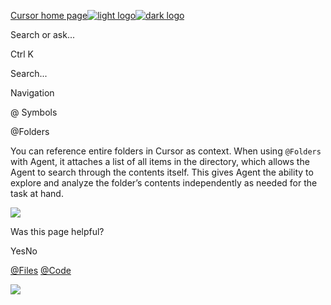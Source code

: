 [Cursor home page![light logo](https://mintlify.s3.us-west-1.amazonaws.com/cursor/images/logo/app-logo.svg)![dark logo](https://mintlify.s3.us-west-1.amazonaws.com/cursor/images/logo/app-logo.svg)](https://docs.cursor.com/)

Search or ask...

Ctrl K

Search...

Navigation

@ Symbols

@Folders

You can reference entire folders in Cursor as context. When using `@Folders` with Agent, it attaches a list of all items in the directory, which allows the Agent to search through the contents itself. This gives Agent the ability to explore and analyze the folder’s contents independently as needed for the task at hand.

![](https://mintlify.s3.us-west-1.amazonaws.com/cursor/images/context/@folder.png)

Was this page helpful?

YesNo

[@Files](https://docs.cursor.com/context/@-symbols/@-files) [@Code](https://docs.cursor.com/context/@-symbols/@-code)

![](https://docs.cursor.com/context/@-symbols/@-folders)